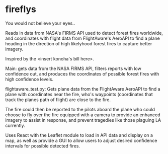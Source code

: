 # fireflys

You would not believe your eyes..

Reads in data from NASA's FIRMS API used to detect forest fires worldwide, and coordinates with flight data from FlightAware's AeroAPI to find a plane heading in the direction of high likelyhood forest fires to capture better imagery. 

Inspired by the <insert konoha's bill here>.

Main: gets data from the NASA FIRMS API, filters reports with low confidence out, and produces the coordinates of possible forest fires with high confidence levels.

flightaware_test.py: Gets plane data from the FlightAware AeroAPI to find a plane with coordinates near the fire, who's waypoints (coordinates that track the planes path of flight) are close to the fire. 

The fire could then be reported to the pilots aboard the plane who could choose to fly over the fire equipped with a camera to provide an enhanced imagery to assist in response, and prevent tragedies like those plaguing LA currently.

Uses React with the Leaflet module to load in API data and display on a map, as well as provide a GUI to allow users to adjust desired confidence intervals for possible detected fires.